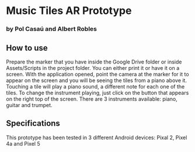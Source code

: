 # Music Tiles AR Prototype
### by Pol Casaú and Albert Robles

## How to use

Prepare the marker that you have inside the Google Drive folder or inside Assets/Scripts in the project folder. You can either print it or have it on a screen. With the application opened, point the camera at the marker for it to appear on the screen and you will be seeing the tiles from a piano above it. Touching a tile will play a piano sound, a different note for each one of the tiles. To change the instrument playing, just click on the button that appears on the right top of the screen. There are 3 instruments available: piano, guitar and trumpet.

## Specifications

This prototype has been tested in 3 different Android devices: Pixal 2, Pixel 4a and Pixel 5
